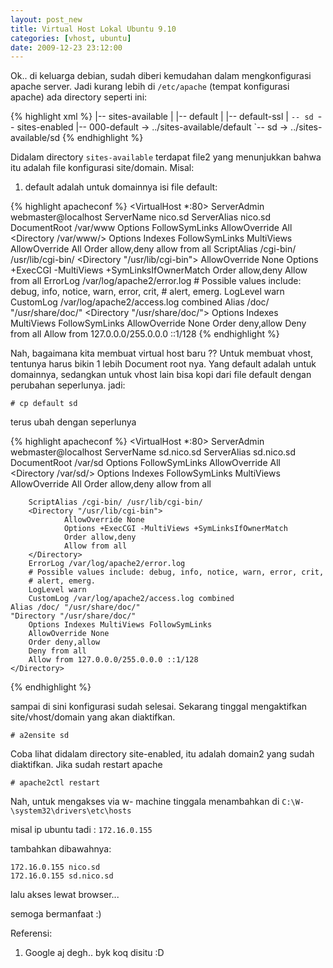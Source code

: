 ```yaml
--- 
layout: post_new
title: Virtual Host Lokal Ubuntu 9.10
categories: [vhost, ubuntu]
date: 2009-12-23 23:12:00
---
```


Ok.. di keluarga debian, sudah diberi kemudahan dalam mengkonfigurasi apache server. Jadi kurang lebih di `/etc/apache` (tempat konfigurasi apache) ada directory seperti ini:

{% highlight xml %}
|-- sites-available
|   |-- default
|   |-- default-ssl
|   `-- sd
`-- sites-enabled
    |-- 000-default -> ../sites-available/default
    `-- sd -> ../sites-available/sd
{% endhighlight %}

Didalam directory `sites-available` terdapat file2 yang menunjukkan bahwa itu adalah file konfigurasi site/domain.
Misal:
1. default adalah untuk domainnya
isi file default:

{% highlight apacheconf %}
<VirtualHost *:80>
       	ServerAdmin webmaster@localhost
        ServerName nico.sd
        ServerAlias nico.sd
        DocumentRoot /var/www
        <Directory />
                Options FollowSymLinks
                AllowOverride All
        </Directory>
        <Directory /var/www/>
                Options Indexes FollowSymLinks MultiViews
                AllowOverride All
                Order allow,deny
                allow from all
        </Directory>
        ScriptAlias /cgi-bin/ /usr/lib/cgi-bin/
        <Directory "/usr/lib/cgi-bin">
                AllowOverride None
                Options +ExecCGI -MultiViews +SymLinksIfOwnerMatch
                Order allow,deny
                Allow from all
        </Directory>
        ErrorLog /var/log/apache2/error.log
        # Possible values include: debug, info, notice, warn, error, crit,
        # alert, emerg.
        LogLevel warn
        CustomLog /var/log/apache2/access.log combined
    Alias /doc/ "/usr/share/doc/"
    <Directory "/usr/share/doc/">
        Options Indexes MultiViews FollowSymLinks
        AllowOverride None
        Order deny,allow
        Deny from all
        Allow from 127.0.0.0/255.0.0.0 ::1/128
    </Directory>
</VirtualHost>
{% endhighlight %}

Nah, bagaimana kita membuat virtual host baru ?? Untuk membuat vhost, tentunya harus bikin 1 lebih Document root nya. Yang default adalah untuk domainnya, sedangkan untuk vhost lain bisa kopi dari file default dengan perubahan seperlunya.
jadi:

	# cp default sd

terus ubah dengan seperlunya

 {% highlight apacheconf %}
 <VirtualHost *:80>
        ServerAdmin webmaster@localhost
        ServerName sd.nico.sd
        ServerAlias sd.nico.sd
        DocumentRoot /var/sd
        <Directory />
                Options FollowSymLinks
                AllowOverride All
        </Directory>
        <Directory /var/sd/>
                Options Indexes FollowSymLinks MultiViews
                AllowOverride All
                Order allow,deny
                allow from all
        </Directory>

        ScriptAlias /cgi-bin/ /usr/lib/cgi-bin/
        <Directory "/usr/lib/cgi-bin">
                AllowOverride None
                Options +ExecCGI -MultiViews +SymLinksIfOwnerMatch
                Order allow,deny
                Allow from all
        </Directory>
        ErrorLog /var/log/apache2/error.log
        # Possible values include: debug, info, notice, warn, error, crit,
        # alert, emerg.
        LogLevel warn
        CustomLog /var/log/apache2/access.log combined
    Alias /doc/ "/usr/share/doc/"
    "Directory "/usr/share/doc/"
        Options Indexes MultiViews FollowSymLinks
        AllowOverride None
        Order deny,allow
        Deny from all
        Allow from 127.0.0.0/255.0.0.0 ::1/128
    </Directory>
</VirtualHost>
{% endhighlight %}

sampai di sini konfigurasi sudah selesai. Sekarang tinggal mengaktifkan site/vhost/domain yang akan diaktifkan.

	# a2ensite sd

Coba lihat didalam directory site-enabled, itu adalah domain2 yang sudah diaktifkan. Jika sudah restart apache

	# apache2ctl restart

Nah, untuk mengakses via w- machine tinggala menambahkan di `C:\W-\system32\drivers\etc\hosts`

misal ip ubuntu tadi : `172.16.0.155`

tambahkan dibawahnya:

	172.16.0.155 nico.sd
	172.16.0.155 sd.nico.sd

lalu akses lewat browser...


semoga bermanfaat :)

Referensi:
1. Google aj degh.. byk koq disitu :D

